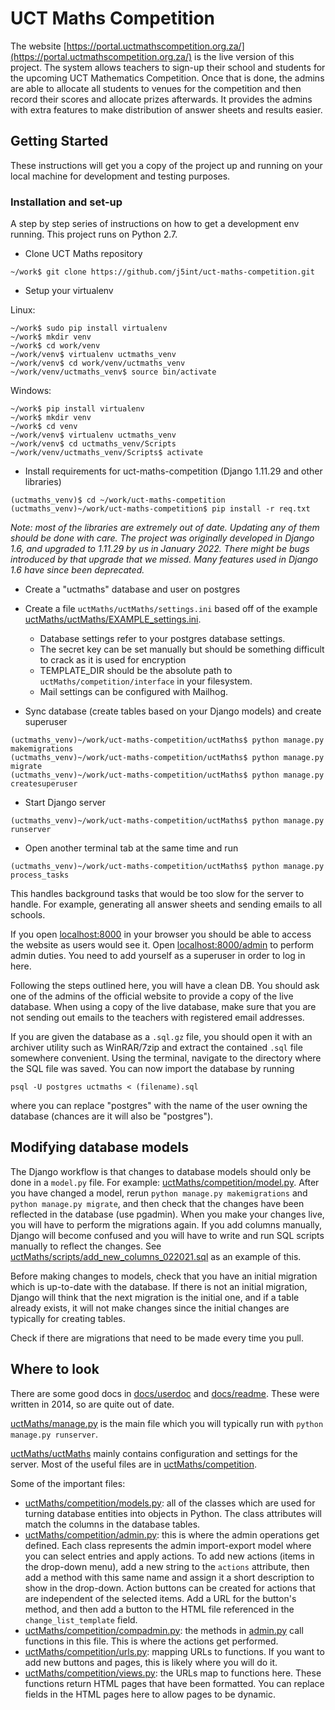 # UCT Maths Competition

The website [https://portal.uctmathscompetition.org.za/](https://portal.uctmathscompetition.org.za/) is the live version of this project. The system allows teachers to sign-up their school and students for the upcoming UCT Mathematics Competition. Once that is done, the admins are able to allocate all students to venues for the competition and then record their scores and allocate prizes afterwards. It provides the admins with extra features to make distribution of answer sheets and results easier.

## Getting Started

These instructions will get you a copy of the project up and running on your local machine for development and testing purposes. 

### Installation and set-up

A step by step series of instructions on how to get a development env running. This project runs on Python 2.7.
* Clone UCT Maths repository

```
~/work$ git clone https://github.com/j5int/uct-maths-competition.git
```

* Setup your virtualenv

Linux:

```
~/work$ sudo pip install virtualenv
~/work$ mkdir venv
~/work$ cd work/venv
~/work/venv$ virtualenv uctmaths_venv
~/work/venv$ cd work/venv/uctmaths_venv
~/work/venv/uctmaths_venv$ source bin/activate
```

Windows:

```
~/work$ pip install virtualenv
~/work$ mkdir venv
~/work$ cd venv
~/work/venv$ virtualenv uctmaths_venv
~/work/venv$ cd uctmaths_venv/Scripts
~/work/venv/uctmaths_venv/Scripts$ activate
```

* Install requirements for uct-maths-competition (Django 1.11.29 and other libraries)

```
(uctmaths_venv)$ cd ~/work/uct-maths-competition
(uctmaths_venv)~/work/uct-maths-competition$ pip install -r req.txt 
```

*Note: most of the libraries are extremely out of date. Updating any of them should be done with care. The project was originally developed in Django 1.6, and upgraded to 1.11.29 by us in January 2022. There might be bugs introduced by that upgrade that we missed. Many features used in Django 1.6 have since been deprecated.*

* Create a "uctmaths" database and user on postgres

* Create a file `uctMaths/uctMaths/settings.ini` based off of the example [uctMaths/uctMaths/EXAMPLE_settings.ini](uctMaths/uctMaths/EXAMPLE_settings.ini).
    * Database settings refer to your postgres database settings.
    * The secret key can be set manually but should be something difficult to crack as it is used for encryption
    * TEMPLATE_DIR should be the absolute path to `uctMaths/competition/interface` in your filesystem.
    * Mail settings can be configured with Mailhog.

* Sync database (create tables based on your Django models) and create superuser

```
(uctmaths_venv)~/work/uct-maths-competition/uctMaths$ python manage.py makemigrations
(uctmaths_venv)~/work/uct-maths-competition/uctMaths$ python manage.py migrate
(uctmaths_venv)~/work/uct-maths-competition/uctMaths$ python manage.py createsuperuser
```

* Start Django server
```
(uctmaths_venv)~/work/uct-maths-competition/uctMaths$ python manage.py runserver
```

* Open another terminal tab at the same time and run
```
(uctmaths_venv)~/work/uct-maths-competition/uctMaths$ python manage.py process_tasks
```
This handles background tasks that would be too slow for the server to handle. For example, generating all answer sheets and sending emails to all schools.

If you open [localhost:8000](http://localhost:8000) in your browser you should be able to access the website as users would see it. Open [localhost:8000/admin](http://localhost:8000/admin) to perform admin duties. You need to add yourself as a superuser in order to log in here. 

Following the steps outlined here, you will have a clean DB. You should ask one of the admins of the official website to provide a copy of the live database. When using a copy of the live database, make sure that you are not sending out emails to the teachers with registered email addresses. 

If you are given the database as a `.sql.gz` file, you should open it with an archiver utility such as WinRAR/7zip and extract the contained `.sql` file somewhere convenient. Using the terminal, navigate to the directory where the SQL file was saved. You can now import the database by running
```
psql -U postgres uctmaths < (filename).sql
```
where you can replace "postgres" with the name of the user owning the database (chances are it will also be "postgres").


## Modifying database models
The Django workflow is that changes to database models should only be done in a `model.py` file. For example: [uctMaths/competition/model.py](uctMaths/competition/model.py). After you have changed a model, rerun `python manage.py makemigrations` and `python manage.py migrate`, and then check that the changes have been reflected in the database (use pgadmin). When you make your changes live, you will have to perform the migrations again. 
If you add columns manually, Django will become confused and you will have to write and run SQL scripts manually to reflect the changes. See [uctMaths/scripts/add_new_columns_022021.sql](uctMaths/scripts/add_new_columns_022021.sql) as an example of this.

Before making changes to models, check that you have an initial migration which is up-to-date with the database. If there is not an initial migration, Django will think that the next migration is the initial one, and if a table already exists, it will not make changes since the initial changes are typically for creating tables.

Check if there are migrations that need to be made every time you pull.

## Where to look
There are some good docs in [docs/userdoc](docs/userdoc) and [docs/readme](docs/readme). These were written in 2014, so are quite out of date.

[uctMaths/manage.py](uctMaths/manage.py) is the main file which you will typically run with `python manage.py runserver`.

[uctMaths/uctMaths](uctMaths/uctMaths) mainly contains configuration and settings for the server. Most of the useful files are in [uctMaths/competition](uctMaths/competition).

Some of the important files:
* [uctMaths/competition/models.py](uctMaths/competition/models.py): all of the classes which are used for turning database entities into objects in Python. The class attributes will match the columns in the database tables.
* [uctMaths/competition/admin.py](uctMaths/competition/admin.py): this is where the admin operations get defined. Each class represents the admin import-export model where you can select entries and apply actions. To add new actions (items in the drop-down menu), add a new string to the `actions` attribute, then add a method with this same name and assign it a short description to show in the drop-down.
Action buttons can be created for actions that are independent of the selected items. Add a URL for the button's method, and then add a button to the HTML file referenced in the `change_list_template` field.
* [uctMaths/competition/compadmin.py](uctMaths/competition/compadmin.py): the methods in [admin.py](uctMaths/competition/admin.py) call functions in this file. This is where the actions get performed.
* [uctMaths/competition/urls.py](uctMaths/competition/urls.py): mapping URLs to functions. If you want to add new buttons and pages, this is likely where you will do it.
* [uctMaths/competition/views.py](uctMaths/competition/views.py): the URLs map to functions here. These functions return HTML pages that have been formatted. You can replace fields in the HTML pages here to allow pages to be dynamic.
